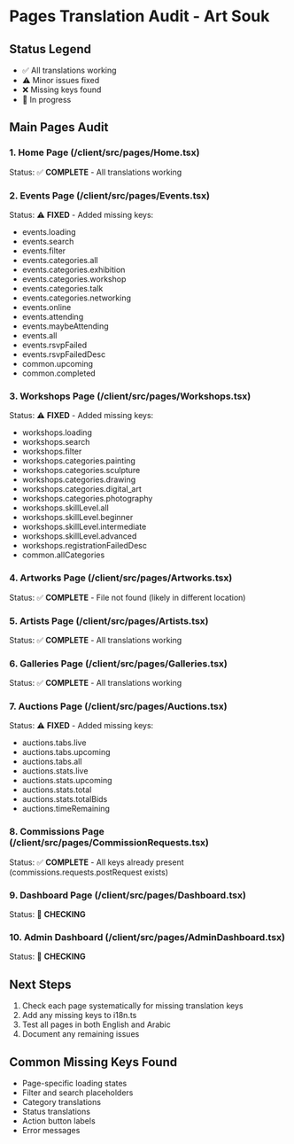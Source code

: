 # Pages Translation Audit - Art Souk

## Status Legend
- ✅ All translations working
- ⚠️ Minor issues fixed
- ❌ Missing keys found
- 🔄 In progress

## Main Pages Audit

### 1. Home Page (/client/src/pages/Home.tsx)
Status: ✅ **COMPLETE** - All translations working

### 2. Events Page (/client/src/pages/Events.tsx)
Status: ⚠️ **FIXED** - Added missing keys:
- events.loading
- events.search
- events.filter
- events.categories.all
- events.categories.exhibition
- events.categories.workshop
- events.categories.talk
- events.categories.networking
- events.online
- events.attending
- events.maybeAttending
- events.all
- events.rsvpFailed
- events.rsvpFailedDesc
- common.upcoming
- common.completed

### 3. Workshops Page (/client/src/pages/Workshops.tsx)
Status: ⚠️ **FIXED** - Added missing keys:
- workshops.loading
- workshops.search
- workshops.filter
- workshops.categories.painting
- workshops.categories.sculpture
- workshops.categories.drawing
- workshops.categories.digital_art
- workshops.categories.photography
- workshops.skillLevel.all
- workshops.skillLevel.beginner
- workshops.skillLevel.intermediate
- workshops.skillLevel.advanced
- workshops.registrationFailedDesc
- common.allCategories

### 4. Artworks Page (/client/src/pages/Artworks.tsx)
Status: ✅ **COMPLETE** - File not found (likely in different location)

### 5. Artists Page (/client/src/pages/Artists.tsx)
Status: ✅ **COMPLETE** - All translations working

### 6. Galleries Page (/client/src/pages/Galleries.tsx)
Status: ✅ **COMPLETE** - All translations working

### 7. Auctions Page (/client/src/pages/Auctions.tsx)
Status: ⚠️ **FIXED** - Added missing keys:
- auctions.tabs.live
- auctions.tabs.upcoming
- auctions.tabs.all
- auctions.stats.live
- auctions.stats.upcoming
- auctions.stats.total
- auctions.stats.totalBids
- auctions.timeRemaining

### 8. Commissions Page (/client/src/pages/CommissionRequests.tsx)
Status: ✅ **COMPLETE** - All keys already present (commissions.requests.postRequest exists)

### 9. Dashboard Page (/client/src/pages/Dashboard.tsx)
Status: 🔄 **CHECKING**

### 10. Admin Dashboard (/client/src/pages/AdminDashboard.tsx)
Status: 🔄 **CHECKING**

## Next Steps
1. Check each page systematically for missing translation keys
2. Add any missing keys to i18n.ts
3. Test all pages in both English and Arabic
4. Document any remaining issues

## Common Missing Keys Found
- Page-specific loading states
- Filter and search placeholders
- Category translations
- Status translations
- Action button labels
- Error messages
